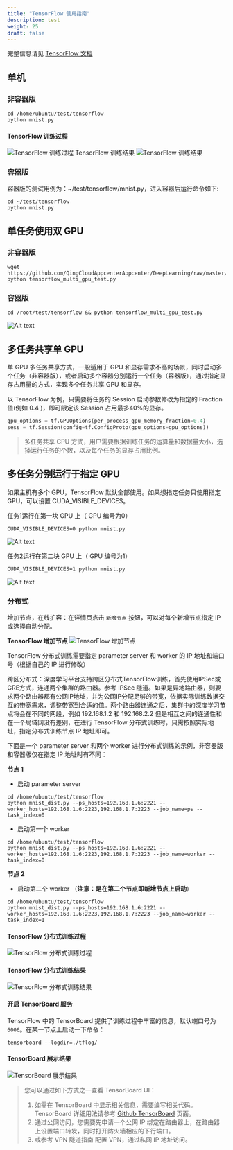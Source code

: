 ```yaml
---
title: "TensorFlow 使用指南"
description: test
weight: 25
draft: false
---
```


完整信息请见 [TensorFlow 文档](http://tensorflow.org)

## 单机

### 非容器版

```shell
cd /home/ubuntu/test/tensorflow
python mnist.py
```

#### TensorFlow 训练过程

![TensorFlow 训练过程](../_images/tensorflow_start.png)
TensorFlow 训练结果
![TensorFlow 训练结果](../../_images/tensorflow_result.png)

### 容器版

容器版的测试用例为：~/test/tensorflow/mnist.py，进入容器后运行命令如下:

```shell
cd ~/test/tensorflow
python mnist.py
```

## 单任务使用双 GPU

### 非容器版

```shell
wget https://github.com/QingCloudAppcenterAppcenter/DeepLearning/raw/master/examples/tensorflow_multi_gpu_test.py
python tensorflow_multi_gpu_test.py
```

### 容器版

```shell
cd /root/test/tensorflow && python tensorflow_multi_gpu_test.py
```

![Alt text](../_images/multip-gpu-tf.png)

## 多任务共享单 GPU

单 GPU 多任务共享方式，一般适用于 GPU 和显存需求不高的场景，同时启动多个任务（非容器版），或者启动多个容器分别运行一个任务（容器版），通过指定显存占用量的方式，实现多个任务共享 GPU 和显存。

以 TensorFlow 为例，只需要将任务的 Session 启动参数修改为指定的 Fraction 值(例如 0.4 )，即可限定该 Session 占用最多40%的显存。

```python
gpu_options = tf.GPUOptions(per_process_gpu_memory_fraction=0.4)
sess = tf.Session(config=tf.ConfigProto(gpu_options=gpu_options))
```

>  多任务共享 GPU 方式，用户需要根据训练任务的运算量和数据量大小，选择运行任务的个数，以及每个任务的显存占用比例。

## 多任务分别运行于指定 GPU

如果主机有多个 GPU，TensorFlow 默认全部使用。如果想指定任务只使用指定 GPU，可以设置 CUDA_VISIBLE_DEVICES。

任务1运行在第一块 GPU 上（ GPU 编号为0）

```shell
CUDA_VISIBLE_DEVICES=0 python mnist.py
```

![Alt text](../_images/use_gpu0.png)

任务2运行在第二块 GPU 上（ GPU 编号为1）

```shell
CUDA_VISIBLE_DEVICES=1 python mnist.py
```

![Alt text](../_images/use_gpu1.png)


### 分布式

增加节点，在线扩容：在详情页点击 `新增节点` 按钮，可以对每个新增节点指定 IP 或选择自动分配。

**TensorFlow 增加节点**
![TensorFlow 增加节点](../_images/add_node.png)

TensorFlow 分布式训练需要指定 parameter server 和 worker 的 IP 地址和端口号（根据自己的 IP 进行修改）

跨区分布式：深度学习平台支持跨区分布式TensorFlow训练，首先使用IPSec或GRE方式，连通两个集群的路由器。参考 IPSec 隧道。如果是异地路由器，则要求两个路由器都有公网IP地址，并为公网IP分配足够的带宽，依据实际训练数据交互的带宽需求，调整带宽到合适的值。两个路由器连通之后，集群中的深度学习节点将会在不同的网段，例如 192.168.1.2 和 192.168.2.2 但是相互之间的连通性和在一个局域网没有差别，在进行 TensorFlow 分布式训练时，只需按照实际地址，指定分布式训练节点 IP 地址即可。

下面是一个 parameter server 和两个 worker 进行分布式训练的示例，非容器版和容器版仅在指定 IP 地址时有不同：

**节点 1**

- 启动 parameter server

```shell
cd /home/ubuntu/test/tensorflow
python mnist_dist.py --ps_hosts=192.168.1.6:2221 --worker_hosts=192.168.1.6:2223,192.168.1.7:2223 --job_name=ps --task_index=0
```

- 启动第一个 worker

```shell
cd /home/ubuntu/test/tensorflow
python mnist_dist.py --ps_hosts=192.168.1.6:2221 --worker_hosts=192.168.1.6:2223,192.168.1.7:2223 --job_name=worker --task_index=0
```

**节点 2**

- 启动第二个 worker （**注意：是在第二个节点即新增节点上启动**）

```shell
cd /home/ubuntu/test/tensorflow
python mnist_dist.py --ps_hosts=192.168.1.6:2221 --worker_hosts=192.168.1.6:2223,192.168.1.7:2223 --job_name=worker --task_index=1
```

#### TensorFlow 分布式训练过程

![TensorFlow 分布式训练过程](../_images/tensorflowdist_start.png)

#### TensorFlow 分布式训练结果

![TensorFlow 分布式训练结果](../_images/tensorflowdist_result.png)

#### 开启 TensorBoard 服务

TensorFlow 中的 TensorBoard 提供了训练过程中丰富的信息，默认端口号为 `6006`。在某一节点上启动一下命令：

```shell
tensorboard --logdir=./tflog/
```

#### TensorBoard 展示结果

![TensorBoard 展示结果](../_images/tensorboard_graph.png)

> 您可以通过如下方式之一查看 TensorBoard UI：
>
> 1. 如需在 TensorBoard 中显示相关信息，需要编写相关代码。TensorBoard 详细用法请参考 [Github TensorBoard](https://github.com/tensorflow/tensorboard) 页面。
> 2. 通过公网访问，您需要先申请一个公网 IP 绑定在路由器上，在路由器上设置端口转发，同时打开防火墙相应的下行端口。
> 3. 或参考 VPN 隧道指南 配置 VPN，通过私网 IP 地址访问。
